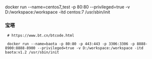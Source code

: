 docker run --name=centos7_test -p 80:80 --privileged=true -v D:/workspace:/workspace -itd centos:7 /usr/sbin/init

### 宝塔

~~~
 # https://www.bt.cn/btcode.html

 docker run --name=baota -p 80:80 -p 443:443 -p 3306:3306 -p 8888-8900:8888-8900 --privileged=true -v D:/workspace:/workspace -itd baota:v1.2 /usr/sbin/init
~~~